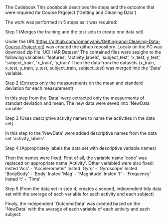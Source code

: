 The Codebook
This codebook describes the steps and the outcome that were required for Course Prgoject ('Getting and Cleaning Data')

The work was performed in 5 steps as it was required:

Step 1 (Merges the training and the test sets to create one data set)

Under the URL(https://github.com/romanyaniv/Getting-and-Cleaning-Data-Course-Project.git) was created the github repository.
Localy on the PC was download zip file 'UCI HAR Dataset'
The contained files were assighn to the following variables:
'features', 'activity_labels', 'subject_test', 'x_test, y_test', 'subject_train', 'x_train', 'y_train'
Then the data from the datasets (x_train, x_test, y_train, y_test, subject_train, subject_test) was merged into the 'Data'
variable.

Step 2 (Extracts only the measurements on the mean and standard deviation for each measurement)

In this step from the 'Data' were extracted only the measurments of standart deviation and mean.
The new data were seved into 'NewData variable'.

Step 3 (Uses descriptive activity names to name the activities in the data set)

In this step to the 'NewData' were added descriptive names from the data set 'activity_labels'

Step 4 (Appropriately labels the data set with descriptive variable names)

Then the names were fixed. First of all, the variable name 'code' was replaced on appropriate name 'Activity'.
Other variabled were also fixed:
Insted 'Acc' - 'Accelerometer'
Insted 'Gyro' - 'Gyroscope'
Insted 'BodyBody' - 'Body'
Insted 'Mag' - 'Magnitude'
Insted 'f' - 'Frequency'
Insted 't' - 'Time'

Step 5 (From the data set in step 4, creates a second, independent tidy data set 
        with the average of each variable for each activity and each subject)

Finaly, the independent 'OutcomeData' was created based on the 'NewData' with the avarage of each variable of each activity and each subject.
